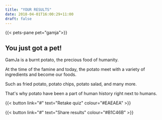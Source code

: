 ```yaml
---
title: "YOUR RESULTS"
date: 2018-04-01T16:00:29+11:00
draft: false
---
```


{{< pets-pane pet="gamja">}}

You just got a pet!
---

GamJa is a burnt potato, the precious food of humanity. 

At the time of the famine and today, the potato meet with a variety of ingredients and become our foods. 

Such as fried potato, potato chips, potato salad, and many more.

That's why potato have been a part of human history right next to humans.


{{< button link="#" text="Retake quiz" colour="#EAEAEA" >}}

{{< button link="#" text="Share results" colour="#B1C46B" >}}
